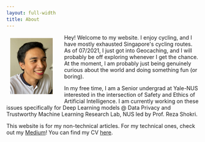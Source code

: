```yaml
---
layout: full-width
title: About
---
```

<p>
  <img width="22%" 
  src="../assets/img/dp.jpg" 
  align="left"
  style="margin: 10px 30px 10px 10px;">
</p>

Hey! Welcome to my website. I enjoy cycling, and I have mostly exhausted Singapore's cycling routes. As of 07/2021, I just got into Geocaching, and I will probably be off exploring whenever I get the chance. At the moment, I am probably just being genuinely curious about the world and doing something fun (or boring). 

In my free time, I am a Senior undergrad at Yale-NUS interested in the intersection of Safety and Ethics of Artificial Intelligence.
I am currently working on these issues specifically for Deep Learning models @ Data Privacy and Trustworthy Machine Learning Research Lab, NUS led by Prof. Reza Shokri.  

This website is for my non-technical articles. For my technical ones, check out my [Medium](https://medium.com/@ajsanjoaquin)! You can find my CV [here](https://ajsanjoaquin.github.io/lol/San%20Joaquin%2C%20Resume.pdf). 

